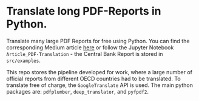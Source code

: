# Translate long PDF-Reports in Python.
Translate many large PDF Reports for free using Python. You can find the corresponding Medium article [here](https://medium.com/@pcschreiber1/translate-long-pdf-reports-in-python-eab3be08ceb4) or follow the Jupyter Notebook `Article_PDF-Translation` - the Central Bank Report is stored in `src/examples`.

This repo stores the pipeline developed for work, where a large number of official reports from different OECD countries had to be translated. To translate free of charge, the `GoogleTranslate` API is used. The main python packages are: `pdfplumber`, `deep_translator`, and `pyfpdf2`.


